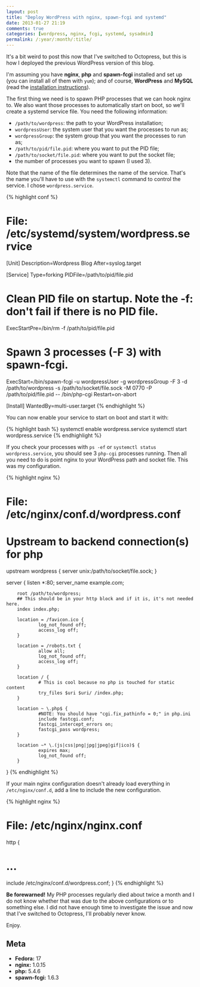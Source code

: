 ```yaml
---
layout: post
title: "Deploy WordPress with nginx, spawn-fcgi and systemd"
date: 2013-01-27 21:19
comments: true
categories: [wordpress, nginx, fcgi, systemd, sysadmin]
permalink: /:year/:month/:title/
---
```


It's a bit weird to post this now that I've switched to Octopress, but this is
how I deployed the previous WordPress version of this blog.

<!-- more -->

I'm assuming you have **nginx**, **php** and **spawn-fcgi** installed and set up
(you can install all of them with `yum`); and of course, **WordPress** and
**MySQL** (read the [installation
instructions](http://codex.wordpress.org/Installing_WordPress)).

The first thing we need is to spawn PHP processes that we can hook nginx to. We
also want those processes to automatically start on boot, so we'll create a
systemd service file. You need the following information:

* `/path/to/wordpress`: the path to your WordPress installation;
* `wordpressUser`: the system user that you want the processes to run as;
* `wordpressGroup`: the system group that you want the processes to run as;
* `/path/to/pid/file.pid`: where you want to put the PID file;
* `/path/to/socket/file.pid`: where you want to put the socket file;
* the number of processes you want to spawn (I used 3).

Note that the name of the file determines the name of the service. That's the
name you'll have to use with the `systemctl` command to control the service. I
chose `wordpress.service`.

{% highlight conf %}
# File: /etc/systemd/system/wordpress.service
[Unit]
Description=Wordpress Blog
After=syslog.target

[Service]
Type=forking
PIDFile=/path/to/pid/file.pid
# Clean PID file on startup. Note the -f: don't fail if there is no PID file.
ExecStartPre=/bin/rm -f /path/to/pid/file.pid
# Spawn 3 processes (-F 3) with spawn-fcgi.
ExecStart=/bin/spawn-fcgi -u wordpressUser -g wordpressGroup -F 3 -d /path/to/wordpress -s /path/to/socket/file.sock -M 0770 -P /path/to/pid/file.pid -- /bin/php-cgi
Restart=on-abort

[Install]
WantedBy=multi-user.target
{% endhighlight %}

You can now enable your service to start on boot and start it with:

{% highlight bash %}
systemctl enable wordpress.service
systemctl start wordpress.service
{% endhighlight %}

If you check your processes with `ps -ef` or `systemctl status
wordpress.service`, you should see 3 `php-cgi` processes running. Then all you
need to do is point nginx to your WordPress path and socket file. This was my
configuration.

{% highlight nginx %}
# File: /etc/nginx/conf.d/wordpress.conf

# Upstream to backend connection(s) for php
upstream wordpress {
        server unix:/path/to/socket/file.sock;
}

server {
        listen *:80;
        server_name example.com;

        root /path/to/wordpress;
        ## This should be in your http block and if it is, it's not needed here.
        index index.php;

        location = /favicon.ico {
                log_not_found off;
                access_log off;
        }

        location = /robots.txt {
                allow all;
                log_not_found off;
                access_log off;
        }

        location / {
                # This is cool because no php is touched for static content
                try_files $uri $uri/ /index.php;
        }

        location ~ \.php$ {
                #NOTE: You should have "cgi.fix_pathinfo = 0;" in php.ini
                include fastcgi.conf;
                fastcgi_intercept_errors on;
                fastcgi_pass wordpress;
        }

        location ~* \.(js|css|png|jpg|jpeg|gif|ico)$ {
                expires max;
                log_not_found off;
        }
}
{% endhighlight %}

If your main nginx configuration doesn't already load everything in
`/etc/nginx/conf.d`, add a line to include the new configuration.

{% highlight nginx %}
# File: /etc/nginx/nginx.conf
http {

  # ...

  include /etc/nginx/conf.d/wordpress.conf;
}
{% endhighlight %}

**Be forewarned!** My PHP processes regularly died about twice a month and I do
not know whether that was due to the above configurations or to something else.
I did not have enough time to investigate the issue and now that I've switched
to Octopress, I'll probably never know.

Enjoy.

## Meta

* **Fedora:** 17
* **nginx:** 1.0.15
* **php:** 5.4.6
* **spawn-fcgi:** 1.6.3
